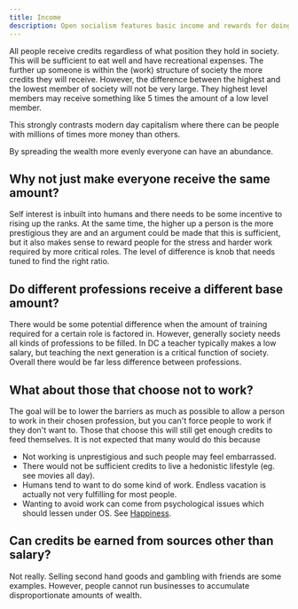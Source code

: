 ```yaml
---
title: Income
description: Open socialism features basic income and rewards for doing great work for society.
---
```


All people receive credits regardless of what position they hold in society. This will be sufficient to eat well and have recreational expenses. The further up someone is within the (work) structure of society the more credits they will receive. However, the difference between the highest and the lowest member of society will not be very large. They highest level members may receive something like 5 times the amount of a low level member.

This strongly contrasts modern day capitalism where there can be people with millions of times more money than others.

By spreading the wealth more evenly everyone can have an abundance.

## Why not just make everyone receive the same amount?

Self interest is inbuilt into humans and there needs to be some incentive to rising up the ranks. At the same time, the higher up a person is the more prestigious they are and an argument could be made that this is sufficient, but it also makes sense to reward people for the stress and harder work required by more critical roles. The level of difference is knob that needs tuned to find the right ratio.

## Do different professions receive a different base amount?

There would be some potential difference when the amount of training required for a certain role is factored in. However, generally society needs all kinds of professions to be filled. In DC a teacher typically makes a low salary, but teaching the next generation is a critical function of society. Overall there would be far less difference between professions.

## What about those that choose not to work?

The goal will be to lower the barriers as much as possible to allow a person to work in their chosen profession, but you can't force people to work if they don't want to. Those that choose this will still get enough credits to feed themselves. It is not expected that many would do this because

* Not working is unprestigious and such people may feel embarrassed.
* There would not be sufficient credits to live a hedonistic lifestyle (eg. see movies all day).
* Humans tend to want to do some kind of work. Endless vacation is actually not very fulfilling for most people.
* Wanting to avoid work can come from psychological issues which should lessen under OS. See [Happiness](../well-being/happiness).

## Can credits be earned from sources other than salary?

Not really. Selling second hand goods and gambling with friends are some examples. However, people cannot run businesses to accumulate disproportionate amounts of wealth.
